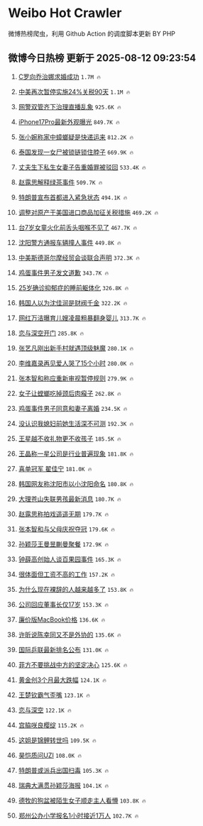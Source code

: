 # Weibo Hot Crawler 



微博热榜爬虫，利用 Github Action 的调度脚本更新 BY PHP 


## 微博今日热榜 更新于 2025-08-12 09:23:54 
1. [C罗向乔治娜求婚成功](https://s.weibo.com/weibo?q=%23C%E7%BD%97%E5%90%91%E4%B9%94%E6%B2%BB%E5%A8%9C%E6%B1%82%E5%A9%9A%E6%88%90%E5%8A%9F%23&t=31&band_rank=1&Refer=top) `1.7M 🔥` 

1. [中美再次暂停实施24%关税90天](https://s.weibo.com/weibo?q=%23%E4%B8%AD%E7%BE%8E%E5%86%8D%E6%AC%A1%E6%9A%82%E5%81%9C%E5%AE%9E%E6%96%BD24%25%E5%85%B3%E7%A8%8E90%E5%A4%A9%23&t=31&band_rank=2&Refer=top) `1.1M 🔥` 

1. [网警双管齐下治理直播乱象](https://s.weibo.com/weibo?q=%23%E7%BD%91%E8%AD%A6%E5%8F%8C%E7%AE%A1%E9%BD%90%E4%B8%8B%E6%B2%BB%E7%90%86%E7%9B%B4%E6%92%AD%E4%B9%B1%E8%B1%A1%23&t=31&band_rank=3&Refer=top) `925.6K 🔥` 

1. [iPhone17Pro最新外观曝光](https://s.weibo.com/weibo?q=%23iPhone17Pro%E6%9C%80%E6%96%B0%E5%A4%96%E8%A7%82%E6%9B%9D%E5%85%89%23&t=31&band_rank=4&Refer=top) `849.7K 🔥` 

1. [张小婉称家中蟑螂疑是快递运来](https://s.weibo.com/weibo?q=%23%E5%BC%A0%E5%B0%8F%E5%A9%89%E7%A7%B0%E5%AE%B6%E4%B8%AD%E8%9F%91%E8%9E%82%E7%96%91%E6%98%AF%E5%BF%AB%E9%80%92%E8%BF%90%E6%9D%A5%23&t=31&band_rank=5&Refer=top) `812.2K 🔥` 

1. [泰国发现一女尸被锁链锁住脖子](https://s.weibo.com/weibo?q=%23%E6%B3%B0%E5%9B%BD%E5%8F%91%E7%8E%B0%E4%B8%80%E5%A5%B3%E5%B0%B8%E8%A2%AB%E9%94%81%E9%93%BE%E9%94%81%E4%BD%8F%E8%84%96%E5%AD%90%23&t=31&band_rank=6&Refer=top) `669.9K 🔥` 

1. [丈夫生下私生女妻子告重婚罪被驳回](https://s.weibo.com/weibo?q=%23%E4%B8%88%E5%A4%AB%E7%94%9F%E4%B8%8B%E7%A7%81%E7%94%9F%E5%A5%B3%E5%A6%BB%E5%AD%90%E5%91%8A%E9%87%8D%E5%A9%9A%E7%BD%AA%E8%A2%AB%E9%A9%B3%E5%9B%9E%23&t=31&band_rank=7&Refer=top) `533.4K 🔥` 

1. [赵露思解释绿茶事件](https://s.weibo.com/weibo?q=%23%E8%B5%B5%E9%9C%B2%E6%80%9D%E8%A7%A3%E9%87%8A%E7%BB%BF%E8%8C%B6%E4%BA%8B%E4%BB%B6%23&t=31&band_rank=8&Refer=top) `509.7K 🔥` 

1. [特朗普宣布首都进入紧急状态](https://s.weibo.com/weibo?q=%23%E7%89%B9%E6%9C%97%E6%99%AE%E5%AE%A3%E5%B8%83%E9%A6%96%E9%83%BD%E8%BF%9B%E5%85%A5%E7%B4%A7%E6%80%A5%E7%8A%B6%E6%80%81%23&t=31&band_rank=9&Refer=top) `494.1K 🔥` 

1. [调整对原产于美国进口商品加征关税措施](https://s.weibo.com/weibo?q=%23%E8%B0%83%E6%95%B4%E5%AF%B9%E5%8E%9F%E4%BA%A7%E4%BA%8E%E7%BE%8E%E5%9B%BD%E8%BF%9B%E5%8F%A3%E5%95%86%E5%93%81%E5%8A%A0%E5%BE%81%E5%85%B3%E7%A8%8E%E6%8E%AA%E6%96%BD%23&t=31&band_rank=10&Refer=top) `469.2K 🔥` 

1. [台7岁女童火化前舌头咽喉不见了](https://s.weibo.com/weibo?q=%23%E5%8F%B07%E5%B2%81%E5%A5%B3%E7%AB%A5%E7%81%AB%E5%8C%96%E5%89%8D%E8%88%8C%E5%A4%B4%E5%92%BD%E5%96%89%E4%B8%8D%E8%A7%81%E4%BA%86%23&t=31&band_rank=11&Refer=top) `467.7K 🔥` 

1. [沈阳警方通报车辆撞人事件](https://s.weibo.com/weibo?q=%23%E6%B2%88%E9%98%B3%E8%AD%A6%E6%96%B9%E9%80%9A%E6%8A%A5%E8%BD%A6%E8%BE%86%E6%92%9E%E4%BA%BA%E4%BA%8B%E4%BB%B6%23&t=31&band_rank=12&Refer=top) `449.8K 🔥` 

1. [中美斯德哥尔摩经贸会谈联合声明](https://s.weibo.com/weibo?q=%23%E4%B8%AD%E7%BE%8E%E6%96%AF%E5%BE%B7%E5%93%A5%E5%B0%94%E6%91%A9%E7%BB%8F%E8%B4%B8%E4%BC%9A%E8%B0%88%E8%81%94%E5%90%88%E5%A3%B0%E6%98%8E%23&t=31&band_rank=13&Refer=top) `372.3K 🔥` 

1. [鸡蛋事件男子发文道歉](https://s.weibo.com/weibo?q=%23%E9%B8%A1%E8%9B%8B%E4%BA%8B%E4%BB%B6%E7%94%B7%E5%AD%90%E5%8F%91%E6%96%87%E9%81%93%E6%AD%89%23&t=31&band_rank=14&Refer=top) `343.7K 🔥` 

1. [25岁确诊抑郁症的睡前躯体化](https://s.weibo.com/weibo?q=25%E5%B2%81%E7%A1%AE%E8%AF%8A%E6%8A%91%E9%83%81%E7%97%87%E7%9A%84%E7%9D%A1%E5%89%8D%E8%BA%AF%E4%BD%93%E5%8C%96&t=31&band_rank=15&Refer=top) `326.8K 🔥` 

1. [韩国人以为沈佳润是财阀千金](https://s.weibo.com/weibo?q=%23%E9%9F%A9%E5%9B%BD%E4%BA%BA%E4%BB%A5%E4%B8%BA%E6%B2%88%E4%BD%B3%E6%B6%A6%E6%98%AF%E8%B4%A2%E9%98%80%E5%8D%83%E9%87%91%23&t=31&band_rank=16&Refer=top) `322.2K 🔥` 

1. [网红万洁曝育儿嫂凌晨粗暴翻身婴儿](https://s.weibo.com/weibo?q=%23%E7%BD%91%E7%BA%A2%E4%B8%87%E6%B4%81%E6%9B%9D%E8%82%B2%E5%84%BF%E5%AB%82%E5%87%8C%E6%99%A8%E7%B2%97%E6%9A%B4%E7%BF%BB%E8%BA%AB%E5%A9%B4%E5%84%BF%23&t=31&band_rank=17&Refer=top) `313.7K 🔥` 

1. [恋与深空开门](https://s.weibo.com/weibo?q=%E6%81%8B%E4%B8%8E%E6%B7%B1%E7%A9%BA%E5%BC%80%E9%97%A8&t=31&band_rank=18&Refer=top) `285.8K 🔥` 

1. [张艺凡刚出新手村就遇顶级魅魔](https://s.weibo.com/weibo?q=%E5%BC%A0%E8%89%BA%E5%87%A1%E5%88%9A%E5%87%BA%E6%96%B0%E6%89%8B%E6%9D%91%E5%B0%B1%E9%81%87%E9%A1%B6%E7%BA%A7%E9%AD%85%E9%AD%94&t=31&band_rank=19&Refer=top) `280.1K 🔥` 

1. [李维嘉录再见爱人哭了15个小时](https://s.weibo.com/weibo?q=%23%E6%9D%8E%E7%BB%B4%E5%98%89%E5%BD%95%E5%86%8D%E8%A7%81%E7%88%B1%E4%BA%BA%E5%93%AD%E4%BA%8615%E4%B8%AA%E5%B0%8F%E6%97%B6%23&t=31&band_rank=20&Refer=top) `280.0K 🔥` 

1. [张本智和称应重新审视暂停规则](https://s.weibo.com/weibo?q=%23%E5%BC%A0%E6%9C%AC%E6%99%BA%E5%92%8C%E7%A7%B0%E5%BA%94%E9%87%8D%E6%96%B0%E5%AE%A1%E8%A7%86%E6%9A%82%E5%81%9C%E8%A7%84%E5%88%99%23&t=31&band_rank=21&Refer=top) `279.9K 🔥` 

1. [女子让螳螂吃掉颈后肉瘊子](https://s.weibo.com/weibo?q=%23%E5%A5%B3%E5%AD%90%E8%AE%A9%E8%9E%B3%E8%9E%82%E5%90%83%E6%8E%89%E9%A2%88%E5%90%8E%E8%82%89%E7%98%8A%E5%AD%90%23&t=31&band_rank=22&Refer=top) `262.8K 🔥` 

1. [鸡蛋事件男子同意和妻子离婚](https://s.weibo.com/weibo?q=%23%E9%B8%A1%E8%9B%8B%E4%BA%8B%E4%BB%B6%E7%94%B7%E5%AD%90%E5%90%8C%E6%84%8F%E5%92%8C%E5%A6%BB%E5%AD%90%E7%A6%BB%E5%A9%9A%23&t=31&band_rank=23&Refer=top) `234.5K 🔥` 

1. [没认识我媳妇前她生活深不可测](https://s.weibo.com/weibo?q=%23%E6%B2%A1%E8%AE%A4%E8%AF%86%E6%88%91%E5%AA%B3%E5%A6%87%E5%89%8D%E5%A5%B9%E7%94%9F%E6%B4%BB%E6%B7%B1%E4%B8%8D%E5%8F%AF%E6%B5%8B%23&t=31&band_rank=24&Refer=top) `192.3K 🔥` 

1. [王星越不收礼物更不收孩子](https://s.weibo.com/weibo?q=%E7%8E%8B%E6%98%9F%E8%B6%8A%E4%B8%8D%E6%94%B6%E7%A4%BC%E7%89%A9%E6%9B%B4%E4%B8%8D%E6%94%B6%E5%AD%A9%E5%AD%90&t=31&band_rank=25&Refer=top) `185.5K 🔥` 

1. [王晶称一星公司是行业普遍现象](https://s.weibo.com/weibo?q=%23%E7%8E%8B%E6%99%B6%E7%A7%B0%E4%B8%80%E6%98%9F%E5%85%AC%E5%8F%B8%E6%98%AF%E8%A1%8C%E4%B8%9A%E6%99%AE%E9%81%8D%E7%8E%B0%E8%B1%A1%23&t=31&band_rank=26&Refer=top) `181.8K 🔥` 

1. [喜单冠军 翟佳宁](https://s.weibo.com/weibo?q=%E5%96%9C%E5%8D%95%E5%86%A0%E5%86%9B%20%E7%BF%9F%E4%BD%B3%E5%AE%81&t=31&band_rank=27&Refer=top) `181.0K 🔥` 

1. [韩国网友称沈阳市以小沈阳命名](https://s.weibo.com/weibo?q=%23%E9%9F%A9%E5%9B%BD%E7%BD%91%E5%8F%8B%E7%A7%B0%E6%B2%88%E9%98%B3%E5%B8%82%E4%BB%A5%E5%B0%8F%E6%B2%88%E9%98%B3%E5%91%BD%E5%90%8D%23&t=31&band_rank=28&Refer=top) `180.8K 🔥` 

1. [大理苍山失联男孩最新消息](https://s.weibo.com/weibo?q=%23%E5%A4%A7%E7%90%86%E8%8B%8D%E5%B1%B1%E5%A4%B1%E8%81%94%E7%94%B7%E5%AD%A9%E6%9C%80%E6%96%B0%E6%B6%88%E6%81%AF%23&t=31&band_rank=29&Refer=top) `180.7K 🔥` 

1. [赵露思称拍戏遥遥无期](https://s.weibo.com/weibo?q=%23%E8%B5%B5%E9%9C%B2%E6%80%9D%E7%A7%B0%E6%8B%8D%E6%88%8F%E9%81%A5%E9%81%A5%E6%97%A0%E6%9C%9F%23&t=31&band_rank=30&Refer=top) `179.7K 🔥` 

1. [张本智和与父母庆祝夺冠](https://s.weibo.com/weibo?q=%E5%BC%A0%E6%9C%AC%E6%99%BA%E5%92%8C%E4%B8%8E%E7%88%B6%E6%AF%8D%E5%BA%86%E7%A5%9D%E5%A4%BA%E5%86%A0&t=31&band_rank=31&Refer=top) `179.6K 🔥` 

1. [孙颖莎王曼昱蒯曼聚餐](https://s.weibo.com/weibo?q=%E5%AD%99%E9%A2%96%E8%8E%8E%E7%8E%8B%E6%9B%BC%E6%98%B1%E8%92%AF%E6%9B%BC%E8%81%9A%E9%A4%90&t=31&band_rank=32&Refer=top) `172.9K 🔥` 

1. [钟薛高创始人谈百果园事件](https://s.weibo.com/weibo?q=%23%E9%92%9F%E8%96%9B%E9%AB%98%E5%88%9B%E5%A7%8B%E4%BA%BA%E8%B0%88%E7%99%BE%E6%9E%9C%E5%9B%AD%E4%BA%8B%E4%BB%B6%23&t=31&band_rank=33&Refer=top) `165.3K 🔥` 

1. [很体面但工资不高的工作](https://s.weibo.com/weibo?q=%E5%BE%88%E4%BD%93%E9%9D%A2%E4%BD%86%E5%B7%A5%E8%B5%84%E4%B8%8D%E9%AB%98%E7%9A%84%E5%B7%A5%E4%BD%9C&t=31&band_rank=34&Refer=top) `157.2K 🔥` 

1. [为什么现在裸辞的人越来越多了](https://s.weibo.com/weibo?q=%E4%B8%BA%E4%BB%80%E4%B9%88%E7%8E%B0%E5%9C%A8%E8%A3%B8%E8%BE%9E%E7%9A%84%E4%BA%BA%E8%B6%8A%E6%9D%A5%E8%B6%8A%E5%A4%9A%E4%BA%86&t=31&band_rank=35&Refer=top) `153.8K 🔥` 

1. [公司回应董事长仅17岁](https://s.weibo.com/weibo?q=%23%E5%85%AC%E5%8F%B8%E5%9B%9E%E5%BA%94%E8%91%A3%E4%BA%8B%E9%95%BF%E4%BB%8517%E5%B2%81%23&t=31&band_rank=36&Refer=top) `153.3K 🔥` 

1. [廉价版MacBook价格](https://s.weibo.com/weibo?q=%23%E5%BB%89%E4%BB%B7%E7%89%88MacBook%E4%BB%B7%E6%A0%BC%23&t=31&band_rank=37&Refer=top) `136.6K 🔥` 

1. [许昕说陈幸同又不是外协的](https://s.weibo.com/weibo?q=%23%E8%AE%B8%E6%98%95%E8%AF%B4%E9%99%88%E5%B9%B8%E5%90%8C%E5%8F%88%E4%B8%8D%E6%98%AF%E5%A4%96%E5%8D%8F%E7%9A%84%23&t=31&band_rank=38&Refer=top) `135.6K 🔥` 

1. [国际乒联最新排名公布](https://s.weibo.com/weibo?q=%23%E5%9B%BD%E9%99%85%E4%B9%92%E8%81%94%E6%9C%80%E6%96%B0%E6%8E%92%E5%90%8D%E5%85%AC%E5%B8%83%23&t=31&band_rank=39&Refer=top) `131.0K 🔥` 

1. [菲方不要挑战中方的坚定决心](https://s.weibo.com/weibo?q=%23%E8%8F%B2%E6%96%B9%E4%B8%8D%E8%A6%81%E6%8C%91%E6%88%98%E4%B8%AD%E6%96%B9%E7%9A%84%E5%9D%9A%E5%AE%9A%E5%86%B3%E5%BF%83%23&t=31&band_rank=40&Refer=top) `125.6K 🔥` 

1. [黄金创3个月最大跌幅](https://s.weibo.com/weibo?q=%23%E9%BB%84%E9%87%91%E5%88%9B3%E4%B8%AA%E6%9C%88%E6%9C%80%E5%A4%A7%E8%B7%8C%E5%B9%85%23&t=31&band_rank=41&Refer=top) `124.1K 🔥` 

1. [王楚钦霸气歪嘴](https://s.weibo.com/weibo?q=%E7%8E%8B%E6%A5%9A%E9%92%A6%E9%9C%B8%E6%B0%94%E6%AD%AA%E5%98%B4&t=31&band_rank=42&Refer=top) `123.1K 🔥` 

1. [恋与深空](https://s.weibo.com/weibo?q=%23%E6%81%8B%E4%B8%8E%E6%B7%B1%E7%A9%BA%23&t=31&band_rank=43&Refer=top) `122.1K 🔥` 

1. [宫脇咲良樱绽](https://s.weibo.com/weibo?q=%E5%AE%AB%E8%84%87%E5%92%B2%E8%89%AF%E6%A8%B1%E7%BB%BD&t=31&band_rank=44&Refer=top) `115.2K 🔥` 

1. [这姐是锦鲤转世吗](https://s.weibo.com/weibo?q=%23%E8%BF%99%E5%A7%90%E6%98%AF%E9%94%A6%E9%B2%A4%E8%BD%AC%E4%B8%96%E5%90%97%23&t=31&band_rank=45&Refer=top) `109.5K 🔥` 

1. [昊恺质问UZI](https://s.weibo.com/weibo?q=%E6%98%8A%E6%81%BA%E8%B4%A8%E9%97%AEUZI&t=31&band_rank=46&Refer=top) `108.0K 🔥` 

1. [特朗普或派兵出国扫毒](https://s.weibo.com/weibo?q=%23%E7%89%B9%E6%9C%97%E6%99%AE%E6%88%96%E6%B4%BE%E5%85%B5%E5%87%BA%E5%9B%BD%E6%89%AB%E6%AF%92%23&t=31&band_rank=47&Refer=top) `105.3K 🔥` 

1. [瑞典大满贯孙颖莎海报](https://s.weibo.com/weibo?q=%23%E7%91%9E%E5%85%B8%E5%A4%A7%E6%BB%A1%E8%B4%AF%E5%AD%99%E9%A2%96%E8%8E%8E%E6%B5%B7%E6%8A%A5%23&t=31&band_rank=48&Refer=top) `104.1K 🔥` 

1. [德牧的狗盆被陌生女子顺走主人看懵](https://s.weibo.com/weibo?q=%23%E5%BE%B7%E7%89%A7%E7%9A%84%E7%8B%97%E7%9B%86%E8%A2%AB%E9%99%8C%E7%94%9F%E5%A5%B3%E5%AD%90%E9%A1%BA%E8%B5%B0%E4%B8%BB%E4%BA%BA%E7%9C%8B%E6%87%B5%23&t=31&band_rank=49&Refer=top) `103.8K 🔥` 

1. [郑州公办小学报名1小时接近1万人](https://s.weibo.com/weibo?q=%23%E9%83%91%E5%B7%9E%E5%85%AC%E5%8A%9E%E5%B0%8F%E5%AD%A6%E6%8A%A5%E5%90%8D1%E5%B0%8F%E6%97%B6%E6%8E%A5%E8%BF%911%E4%B8%87%E4%BA%BA%23&t=31&band_rank=50&Refer=top) `102.7K 🔥` 

